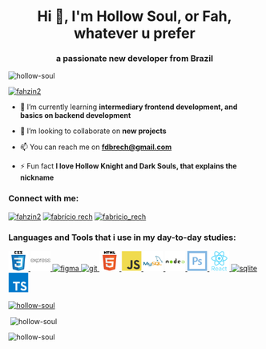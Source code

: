 <h1 align="center">Hi 👋, I'm Hollow Soul, or Fah, whatever u prefer</h1>
<h3 align="center">a passionate new developer from Brazil</h3>

<p align="left"> <img src="https://komarev.com/ghpvc/?username=hollow-soul&label=Profile%20views&color=0e75b6&style=flat" alt="hollow-soul" /> </p>

<p align="left"> <a href="https://twitter.com/fahzin2" target="blank"><img src="https://img.shields.io/twitter/follow/fahzin2?logo=twitter&style=for-the-badge" alt="fahzin2" /></a> </p>

- 🌱 I’m currently learning **intermediary frontend development, and basics on backend development**

- 👯 I’m looking to collaborate on **new projects**

- 📫 You can reach me on **fdbrech@gmail.com**

- ⚡ Fun fact **I love Hollow Knight and Dark Souls, that explains the nickname**

<h3 align="left">Connect with me:</h3>
<p align="left">
<a href="https://twitter.com/fahzin2" target="blank"><img align="center" src="https://raw.githubusercontent.com/rahuldkjain/github-profile-readme-generator/master/src/images/icons/Social/twitter.svg" alt="fahzin2" height="30" width="40" /></a>
<a href="https://linkedin.com/in/fabrício rech" target="blank"><img align="center" src="https://raw.githubusercontent.com/rahuldkjain/github-profile-readme-generator/master/src/images/icons/Social/linked-in-alt.svg" alt="fabrício rech" height="30" width="40" /></a>
<a href="https://instagram.com/fabricio_rech" target="blank"><img align="center" src="https://raw.githubusercontent.com/rahuldkjain/github-profile-readme-generator/master/src/images/icons/Social/instagram.svg" alt="fabricio_rech" height="30" width="40" /></a>
</p>

<h3 align="left">Languages and Tools that i use in my day-to-day studies:</h3>
<p align="left"> <a href="https://www.w3schools.com/css/" target="_blank"> <img src="https://raw.githubusercontent.com/devicons/devicon/master/icons/css3/css3-original-wordmark.svg" alt="css3" width="40" height="40"/> </a> <a href="https://expressjs.com" target="_blank"> <img src="https://raw.githubusercontent.com/devicons/devicon/master/icons/express/express-original-wordmark.svg" alt="express" width="40" height="40"/> </a> <a href="https://www.figma.com/" target="_blank"> <img src="https://www.vectorlogo.zone/logos/figma/figma-icon.svg" alt="figma" width="40" height="40"/> </a> <a href="https://git-scm.com/" target="_blank"> <img src="https://www.vectorlogo.zone/logos/git-scm/git-scm-icon.svg" alt="git" width="40" height="40"/> </a> <a href="https://www.w3.org/html/" target="_blank"> <img src="https://raw.githubusercontent.com/devicons/devicon/master/icons/html5/html5-original-wordmark.svg" alt="html5" width="40" height="40"/> </a> <a href="https://developer.mozilla.org/en-US/docs/Web/JavaScript" target="_blank"> <img src="https://raw.githubusercontent.com/devicons/devicon/master/icons/javascript/javascript-original.svg" alt="javascript" width="40" height="40"/> </a> <a href="https://www.mysql.com/" target="_blank"> <img src="https://raw.githubusercontent.com/devicons/devicon/master/icons/mysql/mysql-original-wordmark.svg" alt="mysql" width="40" height="40"/> </a> <a href="https://nodejs.org" target="_blank"> <img src="https://raw.githubusercontent.com/devicons/devicon/master/icons/nodejs/nodejs-original-wordmark.svg" alt="nodejs" width="40" height="40"/> </a> <a href="https://www.photoshop.com/en" target="_blank"> <img src="https://raw.githubusercontent.com/devicons/devicon/master/icons/photoshop/photoshop-line.svg" alt="photoshop" width="40" height="40"/> </a> <a href="https://reactjs.org/" target="_blank"> <img src="https://raw.githubusercontent.com/devicons/devicon/master/icons/react/react-original-wordmark.svg" alt="react" width="40" height="40"/> </a> <a href="https://www.sqlite.org/" target="_blank"> <img src="https://www.vectorlogo.zone/logos/sqlite/sqlite-icon.svg" alt="sqlite" width="40" height="40"/> </a> <a href="https://www.typescriptlang.org/" target="_blank"> <img src="https://raw.githubusercontent.com/devicons/devicon/master/icons/typescript/typescript-original.svg" alt="typescript" width="40" height="40"/> </a> </p>

<p align="left"> <a href="https://github.com/ryo-ma/github-profile-trophy"><img src="https://github-profile-trophy.vercel.app/?username=hollow-soul" alt="hollow-soul" /></a> </p>

<p>&nbsp;<img align="center" src="https://github-readme-stats.vercel.app/api?username=hollow-soul&show_icons=true&locale=en" alt="hollow-soul" /></p>

<p><img align="left" src="https://github-readme-stats.vercel.app/api/top-langs?username=hollow-soul&show_icons=true&locale=en&layout=compact" alt="hollow-soul" /></p>
